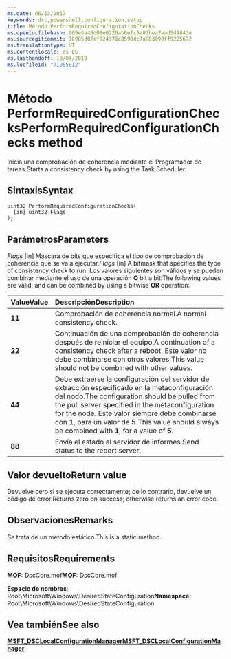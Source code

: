 ```yaml
---
ms.date: 06/12/2017
keywords: dsc,powershell,configuration,setup
title: Método PerformRequiredConfigurationChecks
ms.openlocfilehash: 909e3a48d08e0220ab0efc6a03bea7ead5d9843e
ms.sourcegitcommit: 18985d07ef024378c8590dc7a983099ff9225672
ms.translationtype: HT
ms.contentlocale: es-ES
ms.lasthandoff: 10/04/2019
ms.locfileid: "71955012"
---
```

# <a name="performrequiredconfigurationchecks-method"></a><span data-ttu-id="7d085-103">Método PerformRequiredConfigurationChecks</span><span class="sxs-lookup"><span data-stu-id="7d085-103">PerformRequiredConfigurationChecks method</span></span>

<span data-ttu-id="7d085-104">Inicia una comprobación de coherencia mediante el Programador de tareas.</span><span class="sxs-lookup"><span data-stu-id="7d085-104">Starts a consistency check by using the Task Scheduler.</span></span>

## <a name="syntax"></a><span data-ttu-id="7d085-105">Sintaxis</span><span class="sxs-lookup"><span data-stu-id="7d085-105">Syntax</span></span>

```mof
uint32 PerformRequiredConfigurationChecks(
  [in] uint32 Flags
);
```

## <a name="parameters"></a><span data-ttu-id="7d085-106">Parámetros</span><span class="sxs-lookup"><span data-stu-id="7d085-106">Parameters</span></span>

<span data-ttu-id="7d085-107">*Flags* \[in\] Máscara de bits que especifica el tipo de comprobación de coherencia que se va a ejecutar.</span><span class="sxs-lookup"><span data-stu-id="7d085-107">*Flags* \[in\] A bitmask that specifies the type of consistency check to run.</span></span> <span data-ttu-id="7d085-108">Los valores siguientes son válidos y se pueden combinar mediante el uso de una operación **O** bit a bit:</span><span class="sxs-lookup"><span data-stu-id="7d085-108">The following values are valid, and can be combined by using a bitwise **OR** operation:</span></span>

|<span data-ttu-id="7d085-109">Value</span><span class="sxs-lookup"><span data-stu-id="7d085-109">Value</span></span> |<span data-ttu-id="7d085-110">Descripción</span><span class="sxs-lookup"><span data-stu-id="7d085-110">Description</span></span> |
|:--- |:---|
|<span data-ttu-id="7d085-111">**1**</span><span class="sxs-lookup"><span data-stu-id="7d085-111">**1**</span></span> | <span data-ttu-id="7d085-112">Comprobación de coherencia normal.</span><span class="sxs-lookup"><span data-stu-id="7d085-112">A normal consistency check.</span></span> |
|<span data-ttu-id="7d085-113">**2**</span><span class="sxs-lookup"><span data-stu-id="7d085-113">**2**</span></span> | <span data-ttu-id="7d085-114">Continuación de una comprobación de coherencia después de reiniciar el equipo.</span><span class="sxs-lookup"><span data-stu-id="7d085-114">A continuation of a consistency check after a reboot.</span></span> <span data-ttu-id="7d085-115">Este valor no debe combinarse con otros valores.</span><span class="sxs-lookup"><span data-stu-id="7d085-115">This value should not be combined with other values.</span></span> |
|<span data-ttu-id="7d085-116">**4**</span><span class="sxs-lookup"><span data-stu-id="7d085-116">**4**</span></span> | <span data-ttu-id="7d085-117">Debe extraerse la configuración del servidor de extracción especificado en la metaconfiguración del nodo.</span><span class="sxs-lookup"><span data-stu-id="7d085-117">The configuration should be pulled from the pull server specified in the metaconfiguration for the node.</span></span> <span data-ttu-id="7d085-118">Este valor siempre debe combinarse con **1**, para un valor de **5**.</span><span class="sxs-lookup"><span data-stu-id="7d085-118">This value should always be combined with **1**, for a value of **5**.</span></span> |
|<span data-ttu-id="7d085-119">**8**</span><span class="sxs-lookup"><span data-stu-id="7d085-119">**8**</span></span> | <span data-ttu-id="7d085-120">Envía el estado al servidor de informes.</span><span class="sxs-lookup"><span data-stu-id="7d085-120">Send status to the report server.</span></span> |

## <a name="return-value"></a><span data-ttu-id="7d085-121">Valor devuelto</span><span class="sxs-lookup"><span data-stu-id="7d085-121">Return value</span></span>

<span data-ttu-id="7d085-122">Devuelve cero si se ejecuta correctamente; de lo contrario, devuelve un código de error.</span><span class="sxs-lookup"><span data-stu-id="7d085-122">Returns zero on success; otherwise returns an error code.</span></span>

## <a name="remarks"></a><span data-ttu-id="7d085-123">Observaciones</span><span class="sxs-lookup"><span data-stu-id="7d085-123">Remarks</span></span>

<span data-ttu-id="7d085-124">Se trata de un método estático.</span><span class="sxs-lookup"><span data-stu-id="7d085-124">This is a static method.</span></span>

## <a name="requirements"></a><span data-ttu-id="7d085-125">Requisitos</span><span class="sxs-lookup"><span data-stu-id="7d085-125">Requirements</span></span>

<span data-ttu-id="7d085-126">**MOF:** DscCore.mof</span><span class="sxs-lookup"><span data-stu-id="7d085-126">**MOF:** DscCore.mof</span></span>

<span data-ttu-id="7d085-127">**Espacio de nombres**: Root\Microsoft\Windows\DesiredStateConfiguration</span><span class="sxs-lookup"><span data-stu-id="7d085-127">**Namespace**: Root\Microsoft\Windows\DesiredStateConfiguration</span></span>

## <a name="see-also"></a><span data-ttu-id="7d085-128">Vea también</span><span class="sxs-lookup"><span data-stu-id="7d085-128">See also</span></span>

[<span data-ttu-id="7d085-129">**MSFT_DSCLocalConfigurationManager**</span><span class="sxs-lookup"><span data-stu-id="7d085-129">**MSFT_DSCLocalConfigurationManager**</span></span>](msft-dsclocalconfigurationmanager.md)
